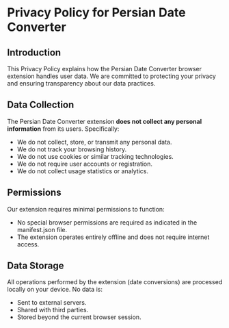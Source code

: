 # Privacy Policy for Persian Date Converter

## Introduction
This Privacy Policy explains how the Persian Date Converter browser extension handles user data. We are committed to protecting your privacy and ensuring transparency about our data practices.

## Data Collection
The Persian Date Converter extension **does not collect any personal information** from its users. Specifically:

- We do not collect, store, or transmit any personal data.
- We do not track your browsing history.
- We do not use cookies or similar tracking technologies.
- We do not require user accounts or registration.
- We do not collect usage statistics or analytics.

## Permissions
Our extension requires minimal permissions to function:

- No special browser permissions are required as indicated in the manifest.json file.
- The extension operates entirely offline and does not require internet access.

## Data Storage
All operations performed by the extension (date conversions) are processed locally on your device. No data is:

- Sent to external servers.
- Shared with third parties.
- Stored beyond the current browser session.
